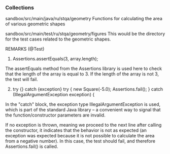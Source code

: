 ### Collections

sandbox/src/main/java/ru/stqa/geometry
Functions for calculating the area of various geometric shapes

sandbox/src/main/test/ru/stqa/geometry/figures
This would be the directory for the test cases related to the geometric shapes.

REMARKS (@Test)

1) Assertions.assertEquals(3, array.length);

The assertEquals method from the Assertions library is used here to check that the length of the array is equal to 3.
If the length of the array is not 3, the test will fail.

2) try {} catch {exception}
try {
    new Square(-5.0);
    Assertions.fail();
} catch (IllegalArgumentException exception) {

In the "catch" block, the exception type IllegalArgumentException is used, which is part of the standard Java library – a convenient way to signal that the function/constructor parameters are invalid.

If no exception is thrown, meaning we proceed to the next line after calling the constructor, it indicates that the behavior is not as expected (an exception was expected because it is not possible to calculate the area from a negative number). In this case, the test should fail, and therefore Assertions.fail() is called.
